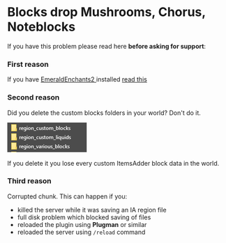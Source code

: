# Blocks drop Mushrooms, Chorus, Noteblocks

If you have this problem please read here **before asking for support**:

### First reason

If you have [EmeraldEnchants2 ](https://github.com/TheBusyBiscuit/EmeraldEnchants2)installed [read this](https://github.com/LoneDev6/ItemsAdder/issues/123)

### Second reason

Did you delete the custom blocks folders in your world? Don't do it.

![](<../../.gitbook/assets/immagine (98).png>)

If you delete it you lose every custom ItemsAdder block data in the world.

### Third reason

Corrupted chunk. This can happen if you:

* killed the server while it was saving an IA region file
* full disk problem which blocked saving of files
* reloaded the plugin using **Plugman** or similar
* reloaded the server using `/reload` command
